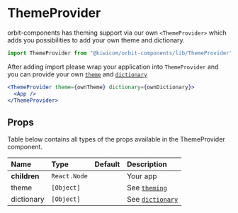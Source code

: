 # ThemeProvider

orbit-components has theming support via our own `<ThemeProvider>` which adds you possibilities to add your own theme and dictionary.

```jsx
import ThemeProvider from "@kiwicom/orbit-components/lib/ThemeProvider";
```

After adding import please wrap your application into `ThemeProvider` and you can provide your own [`theme`](https://github.com/kiwicom/orbit/blob/master/.github/theming.md) and [`dictionary`](https://github.com/kiwicom/orbit/blob/master/docs/src/documentation/05-development/01-guides/02-dictionary.mdx)

```jsx
<ThemeProvider theme={ownTheme} dictionary={ownDictionary}>
  <App />
</ThemeProvider>
```

## Props

Table below contains all types of the props available in the ThemeProvider component.

| Name         | Type         | Default | Description                                                                                                                         |
| :----------- | :----------- | :------ | :---------------------------------------------------------------------------------------------------------------------------------- |
| **children** | `React.Node` |         | Your app                                                                                                                            |
| theme        | `[Object]`   |         | See [`theming`](https://github.com/kiwicom/orbit/blob/master/.github/theming.md)                                                    |
| dictionary   | `[Object]`   |         | See [`dictionary`](https://github.com/kiwicom/orbit/blob/master/docs/src/documentation/05-development/01-guides/02-dictionary.mdxd) |
